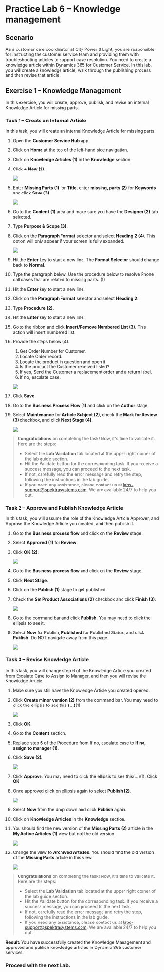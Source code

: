 # Practice Lab 6 – Knowledge management

## Scenario

As a customer care coordinator at City Power & Light, you are responsible for instructing the customer service team and providing them with troubleshooting articles to support case resolution. You need to create a knowledge article within Dynamics 365 for Customer Service. In this lab, you will create a knowledge article, walk through the publishing process and then revise that article.

## Exercise 1 – Knowledge Management

In this exercise, you will create, approve, publish, and revise an internal Knowledge Article for missing parts.

### Task 1 – Create an Internal Article

In this task, you will create an internal Knowledge Article for missing parts.

1. Open the **Customer Service Hub** app.

1. Click on **Home** at the top of the left-hand side navigation.

1. Click on **Knowledge Articles (1)** in the **Knowledge** section.

1. Click **+ New (2)**.

   ![](../images/knowledge-01.png)

1. Enter **Missing Parts (1)** for **Title**, enter **missing, parts (2)** for **Keywords** and click **Save (3)**.

   ![](../images/knowledge-02.png)

1. Go to the **Content (1)** area and make sure you have the **Designer (2)** tab selected.

1. Type **Purpose & Scope (3)**.

1. Click on the **Paragraph Format** selector and select **Heading 2 (4)**. This option will only appear if your screen is fully expanded.

   ![](../images/knowledge-03.png)

1. Hit the **Enter** key to start a new line. The **Format Selector** should change back to **Normal**.

1. Type the paragraph below. Use the procedure below to resolve Phone call cases that are related to missing parts.  (1)

1. Hit the **Enter** key to start a new line.

1. Click on the **Paragraph Format** selector and select **Heading 2**.

1. Type **Procedure (2)**.

1. Hit the **Enter** key to start a new line.

1. Go to the ribbon and click **Insert/Remove Numbered List (3)**. This action will insert numbered list.

1. Provide the steps below (4).

    1.  Get Order Number for Customer.
    2.  Locate Order record.
    3.  Locate the product in question and open it.
    4.  Is the product the Customer received listed?
    5.  If yes, Send the Customer a replacement order and a return label.
    6.  If no, escalate case.

    ![](../images/knowledge-04.png)

1. Click **Save**.

1. Go to the **Business Process Flow (1)** and click on the **Author** stage.

1. Select **Maintenance** for **Article Subject (2)**, check the **Mark for Review (3)** checkbox, and click **Next Stage (4)**.

    ![](../images/Knowledge-management-2.png)
    
> **Congratulations** on completing the task! Now, it's time to validate it. Here are the steps:
> - Select the **Lab Validation** tab located at the upper right corner of the lab guide section.
> - Hit the Validate button for the corresponding task. If you receive a success message, you can proceed to the next task. 
> - If not, carefully read the error message and retry the step, following the instructions in the lab guide.
> - If you need any assistance, please contact us at labs-support@spektrasystems.com. We are available 24/7 to help you out.

### Task 2 – Approve and Publish Knowledge Article

In this task, you will assume the role of the Knowledge Article Approver, and Approve the Knowledge Article you created, and then publish it.

1.  Go to the **Business process flow** and click on the **Review** stage.

1.  Select **Approved (1)** for **Review**.

1.  Click **OK (2)**.

    ![](../images/knowledge-05.png)

1.  Go to the **Business process flow** and click on the **Review** stage.

1.  Click **Next Stage**.

1.  Click on the **Publish (1)** stage to get published.

1.  Check the **Set Product Associations (2)** checkbox and click **Finish (3)**.

    ![](../images/Knowledge-management-3.png)

1.  Go to the command bar and click **Publish**. You may need to click the ellipsis to see it.

1.  Select **Now** for Publish, **Published** for Published Status, and click **Publish**. Do NOT navigate away from this page.

    ![](../images/Knowledge-management-4.png)

### Task 3 – Revise Knowledge Article

In this task, you will change step 6 of the Knowledge Article you created from Escalate Case to Assign to Manager, and then you will revise the Knowledge
Article.

1.  Make sure you still have the Knowledge Article you created opened.

1.  Click **Create minor version (2)** from the command bar. You may need to click the ellipsis to see this **(...)**(1)

    ![](../images/knowledge-06.png)

1.  Click **OK**.

1.  Go to the **Content** section.

1.  Replace step **6** of the Procedure from If no, escalate case to **If no, assign to manager (1)**.

1.  Click **Save (2)**.

    ![](../images/knowledge-07.png)

1.  Click **Approve**. You may need to click the ellipsis to see this(...)(1). Click **OK**.

1.  Once approved click on ellipsis again to select **Publish (2)**.

    ![](../images/knowledge-08.png)

1. Select **Now** from the drop down and click **Publish** again.

1. Click on **Knowledge Articles** in the **Knowledge** section.

1. You should find the new version of the **Missing Parts (2)** article in the **My Active Articles (1)** view but not the old version.

    ![](../images/Knowledge-management-80.png)

1. Change the view to **Archived Articles**. You should find the old version of the **Missing Parts** article in this view.

    ![](../images/Knowledge-management-90.png)
    
> **Congratulations** on completing the task! Now, it's time to validate it. Here are the steps:
> - Select the **Lab Validation** tab located at the upper right corner of the lab guide section.
> - Hit the Validate button for the corresponding task. If you receive a success message, you can proceed to the next task. 
> - If not, carefully read the error message and retry the step, following the instructions in the lab guide.
> - If you need any assistance, please contact us at labs-support@spektrasystems.com. We are available 24/7 to help you out.

**Result:** You have successfully created the Knowledge Management and approved and publish knowledge articles in Dynamic 365 customer services. 

### **Proceed with the next Lab.**
